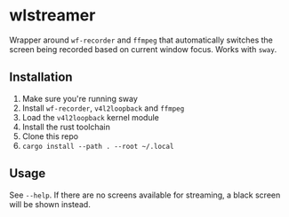 # wlstreamer

Wrapper around `wf-recorder` and `ffmpeg` that automatically switches the screen being recorded based on current window focus. Works with `sway`.

## Installation

1. Make sure you're running sway
2. Install `wf-recorder`, `v4l2loopback` and `ffmpeg`
3. Load the `v4l2loopback` kernel module
4. Install the rust toolchain
5. Clone this repo
6. `cargo install --path . --root ~/.local`

## Usage

See `--help`. If there are no screens available for streaming, a black screen will be shown instead.
